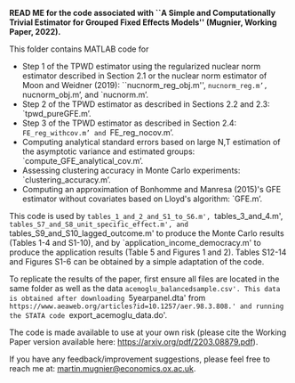 **READ ME for the code associated with ``A Simple and Computationally Trivial Estimator for Grouped Fixed Effects Models'' (Mugnier, Working Paper, 2022).**

This folder contains MATLAB code for 

   - Step 1 of the TPWD estimator using the regularized nuclear norm estimator described in Section 2.1 or the nuclear norm estimator of Moon and Weidner (2019):  ``nucnorm_reg_obj.m'', `nucnorm_reg.m’, `nucnorm_obj.m’, and `nucnorm.m’.
   - Step 2 of the TPWD estimator as described in Sections 2.2 and 2.3: `tpwd_pureGFE.m’.
   - Step 3 of the TPWD estimator as described in Section 2.4: `FE_reg_withcov.m’ and `FE_reg_nocov.m’.
   - Computing analytical standard errors based on large N,T estimation of the asymptotic variance and estimated groups: `compute_GFE_analytical_cov.m’.
   - Assessing clustering accuracy in Monte Carlo experiments: `clustering_accuracy.m’.
   - Computing an approximation of Bonhomme and Manresa (2015)'s GFE estimator without covariates based on Lloyd's algorithm: `GFE.m’.

This code is used by  `tables_1_and_2_and_S1_to_S6.m', `tables_3_and_4.m', `tables_S7_and_S8_unit_specific_effect.m', and  `tables_S9_and_S10_lagged_outcome.m' to produce the Monte Carlo results (Tables 1-4 and S1-10), and by `application_income_democracy.m' to produce the application results (Table 5 and Figures 1 and 2). Tables S12-14 and Figures S1-6 can be obtained by a simple adaptation of the code.

To replicate the results of the paper, first ensure all files are located in the same folder as well as the data `acemoglu_balancedsample.csv'. This data is obtained after downloading `5yearpanel.dta' from `https://www.aeaweb.org/articles?id=10.1257/aer.98.3.808.' and running the STATA code `export_acemoglu_data.do'. 

The code is made available to use at your own risk (please cite the Working Paper version available here: https://arxiv.org/pdf/2203.08879.pdf).

If you have any feedback/improvement suggestions, please feel free to reach me at: martin.mugnier@economics.ox.ac.uk.
